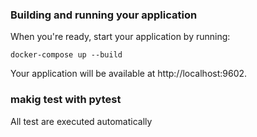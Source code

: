 ### Building and running your application

When you're ready, start your application by running:

`docker-compose up --build`

Your application will be available at http://localhost:9602.


### makig test with pytest
All test are executed automatically

